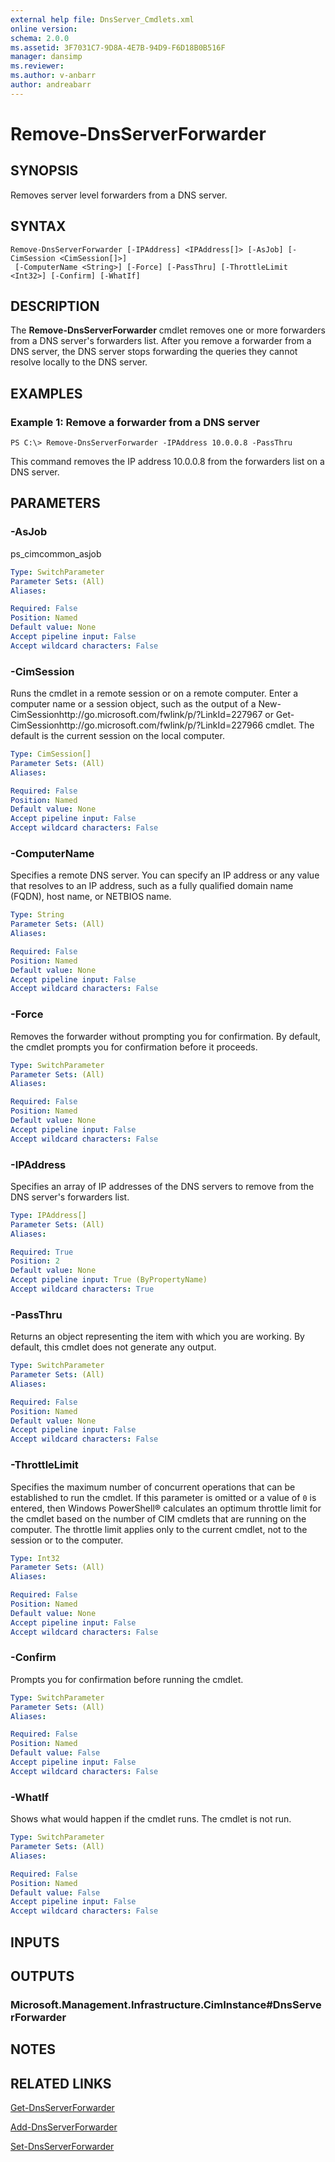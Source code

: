 ```yaml
---
external help file: DnsServer_Cmdlets.xml
online version: 
schema: 2.0.0
ms.assetid: 3F7031C7-9D8A-4E7B-94D9-F6D18B0B516F
manager: dansimp
ms.reviewer:
ms.author: v-anbarr
author: andreabarr
---
```


# Remove-DnsServerForwarder

## SYNOPSIS
Removes server level forwarders from a DNS server.

## SYNTAX

```
Remove-DnsServerForwarder [-IPAddress] <IPAddress[]> [-AsJob] [-CimSession <CimSession[]>]
 [-ComputerName <String>] [-Force] [-PassThru] [-ThrottleLimit <Int32>] [-Confirm] [-WhatIf]
```

## DESCRIPTION
The **Remove-DnsServerForwarder** cmdlet removes one or more forwarders from a DNS server's forwarders list.
After you remove a forwarder from a DNS server, the DNS server stops forwarding the queries they cannot resolve locally to the DNS server.

## EXAMPLES

### Example 1: Remove a forwarder from a DNS server
```
PS C:\> Remove-DnsServerForwarder -IPAddress 10.0.0.8 -PassThru
```

This command removes the IP address 10.0.0.8 from the forwarders list on a DNS server.

## PARAMETERS

### -AsJob
ps_cimcommon_asjob

```yaml
Type: SwitchParameter
Parameter Sets: (All)
Aliases: 

Required: False
Position: Named
Default value: None
Accept pipeline input: False
Accept wildcard characters: False
```

### -CimSession
Runs the cmdlet in a remote session or on a remote computer.
Enter a computer name or a session object, such as the output of a New-CimSessionhttp://go.microsoft.com/fwlink/p/?LinkId=227967 or Get-CimSessionhttp://go.microsoft.com/fwlink/p/?LinkId=227966 cmdlet.
The default is the current session on the local computer.

```yaml
Type: CimSession[]
Parameter Sets: (All)
Aliases: 

Required: False
Position: Named
Default value: None
Accept pipeline input: False
Accept wildcard characters: False
```

### -ComputerName
Specifies a remote DNS server.
You can specify an IP address or any value that resolves to an IP address, such as a fully qualified domain name (FQDN), host name, or NETBIOS name.

```yaml
Type: String
Parameter Sets: (All)
Aliases: 

Required: False
Position: Named
Default value: None
Accept pipeline input: False
Accept wildcard characters: False
```

### -Force
Removes the forwarder without prompting you for confirmation.
By default, the cmdlet prompts you for confirmation before it proceeds.

```yaml
Type: SwitchParameter
Parameter Sets: (All)
Aliases: 

Required: False
Position: Named
Default value: None
Accept pipeline input: False
Accept wildcard characters: False
```

### -IPAddress
Specifies an array of IP addresses of the DNS servers to remove from the DNS server's forwarders list.

```yaml
Type: IPAddress[]
Parameter Sets: (All)
Aliases: 

Required: True
Position: 2
Default value: None
Accept pipeline input: True (ByPropertyName)
Accept wildcard characters: True
```

### -PassThru
Returns an object representing the item with which you are working.
By default, this cmdlet does not generate any output.

```yaml
Type: SwitchParameter
Parameter Sets: (All)
Aliases: 

Required: False
Position: Named
Default value: None
Accept pipeline input: False
Accept wildcard characters: False
```

### -ThrottleLimit
Specifies the maximum number of concurrent operations that can be established to run the cmdlet.
If this parameter is omitted or a value of `0` is entered, then Windows PowerShell® calculates an optimum throttle limit for the cmdlet based on the number of CIM cmdlets that are running on the computer.
The throttle limit applies only to the current cmdlet, not to the session or to the computer.

```yaml
Type: Int32
Parameter Sets: (All)
Aliases: 

Required: False
Position: Named
Default value: None
Accept pipeline input: False
Accept wildcard characters: False
```

### -Confirm
Prompts you for confirmation before running the cmdlet.

```yaml
Type: SwitchParameter
Parameter Sets: (All)
Aliases: 

Required: False
Position: Named
Default value: False
Accept pipeline input: False
Accept wildcard characters: False
```

### -WhatIf
Shows what would happen if the cmdlet runs.
The cmdlet is not run.

```yaml
Type: SwitchParameter
Parameter Sets: (All)
Aliases: 

Required: False
Position: Named
Default value: False
Accept pipeline input: False
Accept wildcard characters: False
```

## INPUTS

## OUTPUTS

### Microsoft.Management.Infrastructure.CimInstance#DnsServerForwarder

## NOTES

## RELATED LINKS

[Get-DnsServerForwarder](./Get-DnsServerForwarder.md)

[Add-DnsServerForwarder](./Add-DnsServerForwarder.md)

[Set-DnsServerForwarder](./Set-DnsServerForwarder.md)

